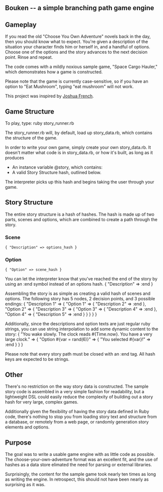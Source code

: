 Bouken -- a simple branching path game engine
---------------------------------------------

Gameplay
--------

If you read the old "Choose You Own Adventure" novels back in the day, then you should know what to expect.  You're given a description of the situation your character finds him or herself in, and a handful of options.  Choose one of the options and the story advances to the next decision point.  Rinse and repeat.

The code comes with a mildly noxious sample game, "Space Cargo Hauler," which demonstrates how a game is constructed.

Please note that the game is currently case-sensitive, so if you have an option to "Eat Mushroom", typing "eat mushroom" will not work.

This project was inspired by [Joshua French](http://github.com/osake).

Game Structure
--------------

To play, type:
    ruby story_runner.rb

The story_runner.rb will, by default, load up story_data.rb, which contains the structure of the game.

In order to write your own game, simply create your own story_data.rb.  It doesn't matter what code is in story_data.rb, or how it's built, as long as it produces

* An instance variable @story, which contains:
* A valid Story Structure hash, outlined below.

The interpreter picks up this hash and begins taking the user through your game.

Story Structure
---------------

The entire story structure is a hash of hashes.  The hash is made up of two parts, scenes and options, which are combined to create a path through the story.

### Scene ###
    { "Description" => options_hash }

### Option ###
    { "Option" => scene_hash }

You can let the interpreter know that you've reached the end of the story by using an :end symbol instead of an options hash.
    { "Description" => :end }
  
Assembling the story is as simple as creating a valid hash of scenes and options.  The following story has 5 nodes, 2 decision points, and 3 possible endings:
    { "Description 1" => {
        "Option 1" => { "Description 2" => :end },
        "Option 2" => { "Description 3" => {
          "Option 3" => { "Description 4" => :end },
          "Option 4" => { "Description 5" => :end }
        } }
    } }

Additionally, since the descriptions and option texts are just regular ruby strings, you can use string interpolation to add some dynamic content to the story:
    {
      "You wake slowly.  The clock reads #{Time.now}.  You have a very large clock." =>
      { "Option #{var = rand(6)}" => { "You selected #{var}!" => :end } }
    }

Please note that every story path must be closed with an :end tag.  All hash keys are expected to be strings.

Other
-----

There's no restriction on the way story data is constructed.  The sample story code is assembled in a very simple fashion for readability, but a lightweight DSL could easily reduce the complexity of building out a story hash for very large, complex games.

Additionally given the flexibility of having the story data defined in Ruby code, there's nothing to stop you from loading story text and structure from a database, or remotely from a web page, or randomly generation story elements and options.

Purpose
-------

The goal was to write a usable game engine with as little code as possible.  The choose-your-own-adventure format was an excellent fit, and the use of hashes as a data store elimated the need for parsing or external libraries.

Surprisingly, the content for the sample game took nearly ten times as long as writing the engine.  In retrospect, this should not have been nearly as surprising as it was.


